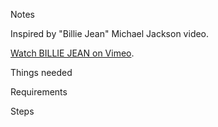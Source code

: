Notes

Inspired by "Billie Jean" Michael Jackson video.

 <a href="https://player.vimeo.com/video/344918190"> Watch BILLIE JEAN on Vimeo</a>.</p>
 
Things needed

Requirements

Steps
